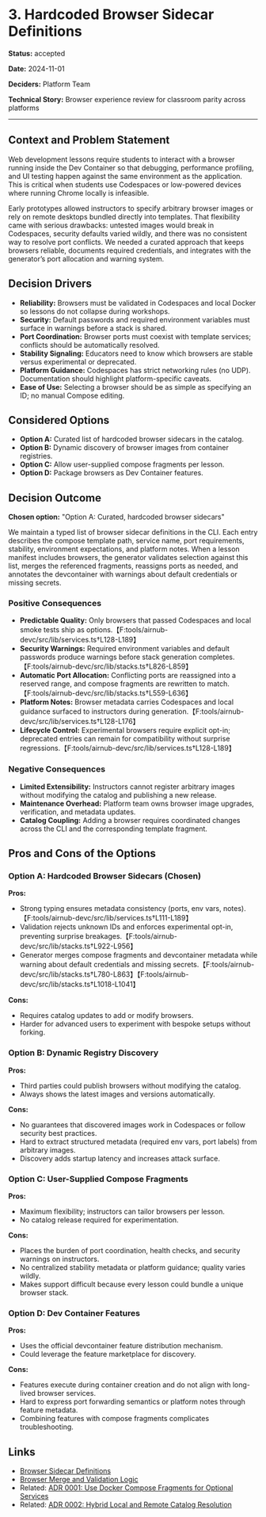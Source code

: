 # 3. Hardcoded Browser Sidecar Definitions

**Status:** accepted

**Date:** 2024-11-01

**Deciders:** Platform Team

**Technical Story:** Browser experience review for classroom parity across platforms

---

## Context and Problem Statement

Web development lessons require students to interact with a browser running inside the Dev Container so that debugging, performance profiling, and UI testing happen against the same environment as the application. This is critical when students use Codespaces or low-powered devices where running Chrome locally is infeasible.

Early prototypes allowed instructors to specify arbitrary browser images or rely on remote desktops bundled directly into templates. That flexibility came with serious drawbacks: untested images would break in Codespaces, security defaults varied wildly, and there was no consistent way to resolve port conflicts. We needed a curated approach that keeps browsers reliable, documents required credentials, and integrates with the generator’s port allocation and warning system.

## Decision Drivers

* **Reliability:** Browsers must be validated in Codespaces and local Docker so lessons do not collapse during workshops.
* **Security:** Default passwords and required environment variables must surface in warnings before a stack is shared.
* **Port Coordination:** Browser ports must coexist with template services; conflicts should be automatically resolved.
* **Stability Signaling:** Educators need to know which browsers are stable versus experimental or deprecated.
* **Platform Guidance:** Codespaces has strict networking rules (no UDP). Documentation should highlight platform-specific caveats.
* **Ease of Use:** Selecting a browser should be as simple as specifying an ID; no manual Compose editing.

## Considered Options

* **Option A:** Curated list of hardcoded browser sidecars in the catalog.
* **Option B:** Dynamic discovery of browser images from container registries.
* **Option C:** Allow user-supplied compose fragments per lesson.
* **Option D:** Package browsers as Dev Container features.

## Decision Outcome

**Chosen option:** "Option A: Curated, hardcoded browser sidecars"

We maintain a typed list of browser sidecar definitions in the CLI. Each entry describes the compose template path, service name, port requirements, stability, environment expectations, and platform notes. When a lesson manifest includes browsers, the generator validates selection against this list, merges the referenced fragments, reassigns ports as needed, and annotates the devcontainer with warnings about default credentials or missing secrets.

### Positive Consequences

* **Predictable Quality:** Only browsers that passed Codespaces and local smoke tests ship as options.【F:tools/airnub-devc/src/lib/services.ts†L128-L189】
* **Security Warnings:** Required environment variables and default passwords produce warnings before stack generation completes.【F:tools/airnub-devc/src/lib/stacks.ts†L826-L859】
* **Automatic Port Allocation:** Conflicting ports are reassigned into a reserved range, and compose fragments are rewritten to match.【F:tools/airnub-devc/src/lib/stacks.ts†L559-L636】
* **Platform Notes:** Browser metadata carries Codespaces and local guidance surfaced to instructors during generation.【F:tools/airnub-devc/src/lib/services.ts†L128-L176】
* **Lifecycle Control:** Experimental browsers require explicit opt-in; deprecated entries can remain for compatibility without surprise regressions.【F:tools/airnub-devc/src/lib/services.ts†L128-L189】

### Negative Consequences

* **Limited Extensibility:** Instructors cannot register arbitrary images without modifying the catalog and publishing a new release.
* **Maintenance Overhead:** Platform team owns browser image upgrades, verification, and metadata updates.
* **Catalog Coupling:** Adding a browser requires coordinated changes across the CLI and the corresponding template fragment.

## Pros and Cons of the Options

### Option A: Hardcoded Browser Sidecars (Chosen)

**Pros:**
* Strong typing ensures metadata consistency (ports, env vars, notes).【F:tools/airnub-devc/src/lib/services.ts†L111-L189】
* Validation rejects unknown IDs and enforces experimental opt-in, preventing surprise breakages.【F:tools/airnub-devc/src/lib/stacks.ts†L922-L956】
* Generator merges compose fragments and devcontainer metadata while warning about default credentials and missing secrets.【F:tools/airnub-devc/src/lib/stacks.ts†L780-L863】【F:tools/airnub-devc/src/lib/stacks.ts†L1018-L1041】

**Cons:**
* Requires catalog updates to add or modify browsers.
* Harder for advanced users to experiment with bespoke setups without forking.

### Option B: Dynamic Registry Discovery

**Pros:**
* Third parties could publish browsers without modifying the catalog.
* Always shows the latest images and versions automatically.

**Cons:**
* No guarantees that discovered images work in Codespaces or follow security best practices.
* Hard to extract structured metadata (required env vars, port labels) from arbitrary images.
* Discovery adds startup latency and increases attack surface.

### Option C: User-Supplied Compose Fragments

**Pros:**
* Maximum flexibility; instructors can tailor browsers per lesson.
* No catalog release required for experimentation.

**Cons:**
* Places the burden of port coordination, health checks, and security warnings on instructors.
* No centralized stability metadata or platform guidance; quality varies wildly.
* Makes support difficult because every lesson could bundle a unique browser stack.

### Option D: Dev Container Features

**Pros:**
* Uses the official devcontainer feature distribution mechanism.
* Could leverage the feature marketplace for discovery.

**Cons:**
* Features execute during container creation and do not align with long-lived browser services.
* Hard to express port forwarding semantics or platform notes through feature metadata.
* Combining features with compose fragments complicates troubleshooting.

## Links

* [Browser Sidecar Definitions](../../tools/airnub-devc/src/lib/services.ts)
* [Browser Merge and Validation Logic](../../tools/airnub-devc/src/lib/stacks.ts)
* Related: [ADR 0001: Use Docker Compose Fragments for Optional Services](./0001-compose-fragment-pattern.md)
* Related: [ADR 0002: Hybrid Local and Remote Catalog Resolution](./0002-catalog-resolution.md)
